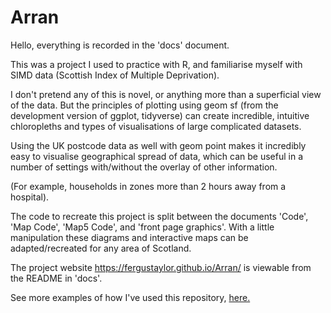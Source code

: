 # Arran

Hello, everything is recorded in the 'docs' document.

This was a project I used to practice with R, and familiarise myself with SIMD data (Scottish Index of Multiple Deprivation).

I don't pretend any of this is novel, or anything more than a superficial view of the data. But the principles of plotting using geom sf (from the development version of ggplot, tidyverse) can create incredible, intuitive chloropleths and types of visualisations of large complicated datasets.

Using the UK postcode data as well with geom point makes it incredibly easy to visualise geographical spread of data, which can be useful in a number of settings with/without the overlay of other information.

(For example, households in zones more than 2 hours away from a hospital).

The code to recreate this project is split between the documents 'Code', 'Map Code', 'Map5 Code', and 'front page graphics'.
With a little manipulation these diagrams and interactive maps can be adapted/recreated for any area of Scotland.

The project website https://fergustaylor.github.io/Arran/ is viewable from the README in 'docs'.

See more examples of how I've used this repository, [here.](https://fergustaylor.github.io/categories/arran/)
